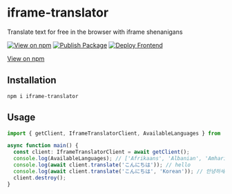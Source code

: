 # iframe-translator

Translate text for free in the browser with iframe shenanigans

[![View on npm](https://img.shields.io/npm/v/iframe-translator)](https://www.npmjs.com/package/iframe-translator)
[![Publish Package](https://github.com/KentoNishi/iframe-translator/actions/workflows/package.yaml/badge.svg)](https://github.com/KentoNishi/iframe-translator/actions/workflows/package.yaml)
[![Deploy Frontend](https://github.com/KentoNishi/iframe-translator/actions/workflows/pages.yaml/badge.svg)](https://github.com/KentoNishi/iframe-translator/actions/workflows/pages.yaml)

[View on npm](https://www.npmjs.com/package/iframe-translator)


## Installation
```shell
npm i iframe-translator
```

## Usage

```ts
import { getClient, IframeTranslatorClient, AvailableLanguages } from 'iframe-translator';

async function main() {
  const client: IframeTranslatorClient = await getClient();
  console.log(AvailableLanguages); // ['Afrikaans', 'Albanian', 'Amharic', ...]
  console.log(await client.translate('こんにちは')); // hello
  console.log(await client.translate('こんにちは', 'Korean')); // 안녕하세요
  client.destroy();
}
```
